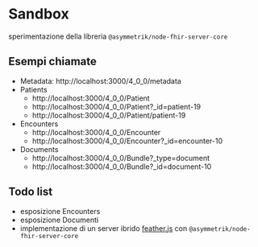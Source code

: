 Sandbox
=======
sperimentazione della libreria `@asymmetrik/node-fhir-server-core`

## Esempi chiamate
- Metadata: http://localhost:3000/4_0_0/metadata
- Patients 
  - http://localhost:3000/4_0_0/Patient
  - http://localhost:3000/4_0_0/Patient?_id=patient-19
  - http://localhost:3000/4_0_0/Patient/patient-19
- Encounters
  - http://localhost:3000/4_0_0/Encounter
  - http://localhost:3000/4_0_0/Encounter?_id=encounter-10
- Documents
  - http://localhost:3000/4_0_0/Bundle?_type=document
  - http://localhost:3000/4_0_0/Bundle?_id=document-10

## Todo list
- esposizione Encounters
- esposizione Documenti
- implementazione di un server ibrido [feather.js](https://feathersjs.com/) con `@asymmetrik/node-fhir-server-core`
